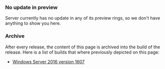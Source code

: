 ### No update in preview
Server currently has no update in any of its preview rings, so we don't have anything to show you here.

### Archive
After every release, the content of this page is archived into the build of the release. Here is a list of builds that where previously depicted on this page:

- [Windows Server 2016 version 1607](http://changewindows.org/build/14393/server)